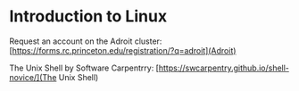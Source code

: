 # Introduction to Linux

Request an account on the Adroit cluster: [https://forms.rc.princeton.edu/registration/?q=adroit](Adroit)

The Unix Shell by Software Carpentrry: [https://swcarpentry.github.io/shell-novice/](The Unix Shell)
